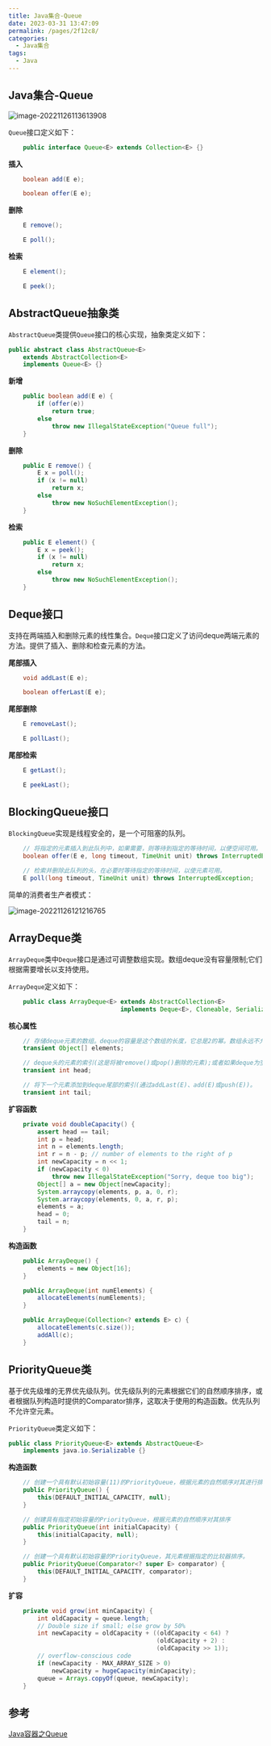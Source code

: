```yaml
---
title: Java集合-Queue
date: 2023-03-31 13:47:09
permalink: /pages/2f12c8/
categories:
  - Java集合
tags:
  - Java
---
```

## Java集合-Queue

![image-20221126113613908](https://blog-1300853183.cos.ap-chengdu.myqcloud.com/img/image-20221126113613908.png)

`Queue`接口定义如下：

```java
	public interface Queue<E> extends Collection<E> {}
```

**插入**

```java
    boolean add(E e);

	boolean offer(E e);
```

**删除**

```java
    E remove();

    E poll();
```

**检索**

```java
    E element();

    E peek();
```

## AbstractQueue抽象类

`AbstractQueue`类提供`Queue`接口的核心实现，抽象类定义如下：

```java
public abstract class AbstractQueue<E>
    extends AbstractCollection<E>
    implements Queue<E> {}
```

**新增**

```java
    public boolean add(E e) {
        if (offer(e))
            return true;
        else
            throw new IllegalStateException("Queue full");
    }
```

**删除**

```java
    public E remove() {
        E x = poll();
        if (x != null)
            return x;
        else
            throw new NoSuchElementException();
    }
```

**检索**

```java
    public E element() {
        E x = peek();
        if (x != null)
            return x;
        else
            throw new NoSuchElementException();
    }
```

## Deque接口

支持在两端插入和删除元素的线性集合。`Deque`接口定义了访问deque两端元素的方法。提供了插入、删除和检查元素的方法。

**尾部插入**

```java
    void addLast(E e);

	boolean offerLast(E e);
```

**尾部删除**

```java
    E removeLast();

	E pollLast();
```

**尾部检索**

```java
    E getLast();

    E peekLast();
```

## BlockingQueue接口

`BlockingQueue`实现是线程安全的，是一个可阻塞的队列。

```java
	// 将指定的元素插入到此队列中，如果需要，则等待到指定的等待时间，以便空间可用。 
	boolean offer(E e, long timeout, TimeUnit unit) throws InterruptedException;
	
	// 检索并删除此队列的头，在必要时等待指定的等待时间，以使元素可用。
    E poll(long timeout, TimeUnit unit) throws InterruptedException;
```

简单的消费者生产者模式：

![image-20221126121216765](https://blog-1300853183.cos.ap-chengdu.myqcloud.com/img/image-20221126121216765.png)

## ArrayDeque类

`ArrayDeque`类中`Deque`接口是通过可调整数组实现。数组deque没有容量限制;它们根据需要增长以支持使用。

`ArrayDeque`定义如下：

```java
    public class ArrayDeque<E> extends AbstractCollection<E>
                               implements Deque<E>, Cloneable, Serializable
```

**核心属性**

```java
	// 存储deque元素的数组。deque的容量是这个数组的长度，它总是2的幂。数组永远不允许被填满，除非在addX方法中，它会在填满后立即调整大小
	transient Object[] elements;

	// deque头的元素的索引(这是将被remove()或pop()删除的元素);或者如果deque为空，则使用等于tail的任意数字。
    transient int head;

	// 将下一个元素添加到deque尾部的索引(通过addLast(E)、add(E)或push(E))。
    transient int tail;
```

**扩容函数**

```java
	private void doubleCapacity() {
        assert head == tail;
        int p = head;
        int n = elements.length;
        int r = n - p; // number of elements to the right of p
        int newCapacity = n << 1;
        if (newCapacity < 0)
            throw new IllegalStateException("Sorry, deque too big");
        Object[] a = new Object[newCapacity];
        System.arraycopy(elements, p, a, 0, r);
        System.arraycopy(elements, 0, a, r, p);
        elements = a;
        head = 0;
        tail = n;
    }
```

**构造函数**

```java
    public ArrayDeque() {
        elements = new Object[16];
    }

    public ArrayDeque(int numElements) {
        allocateElements(numElements);
    }

    public ArrayDeque(Collection<? extends E> c) {
        allocateElements(c.size());
        addAll(c);
    }
```

## PriorityQueue类

基于优先级堆的无界优先级队列。优先级队列的元素根据它们的自然顺序排序，或者根据队列构造时提供的Comparator排序，这取决于使用的构造函数。优先队列不允许空元素。

`PriorityQueue`类定义如下：

```java
public class PriorityQueue<E> extends AbstractQueue<E>
    implements java.io.Serializable {}
```

**构造函数**

```java
    // 创建一个具有默认初始容量(11)的PriorityQueue，根据元素的自然顺序对其进行排序。
	public PriorityQueue() {
        this(DEFAULT_INITIAL_CAPACITY, null);
    }

	// 创建具有指定初始容量的PriorityQueue，根据元素的自然顺序对其排序
	public PriorityQueue(int initialCapacity) {
        this(initialCapacity, null);
    }

	// 创建一个具有默认初始容量的PriorityQueue，其元素根据指定的比较器排序。
    public PriorityQueue(Comparator<? super E> comparator) {
        this(DEFAULT_INITIAL_CAPACITY, comparator);
    }
```

**扩容**

```java
    private void grow(int minCapacity) {
        int oldCapacity = queue.length;
        // Double size if small; else grow by 50%
        int newCapacity = oldCapacity + ((oldCapacity < 64) ?
                                         (oldCapacity + 2) :
                                         (oldCapacity >> 1));
        // overflow-conscious code
        if (newCapacity - MAX_ARRAY_SIZE > 0)
            newCapacity = hugeCapacity(minCapacity);
        queue = Arrays.copyOf(queue, newCapacity);
    }
```

## 参考

[Java容器之Queue](https://dunwu.github.io/javacore/pages/ffa963/#queue-%E7%AE%80%E4%BB%8B)
